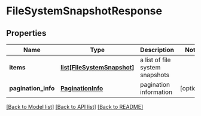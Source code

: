 # FileSystemSnapshotResponse

## Properties
Name | Type | Description | Notes
------------ | ------------- | ------------- | -------------
**items** | [**list[FileSystemSnapshot]**](FileSystemSnapshot.md) | a list of file system snapshots |
**pagination_info** | [**PaginationInfo**](PaginationInfo.md) | pagination information | [optional]

[[Back to Model list]](index.md#documentation-for-models) [[Back to API list]](index.md#documentation-for-api-endpoints) [[Back to README]](index.md)


